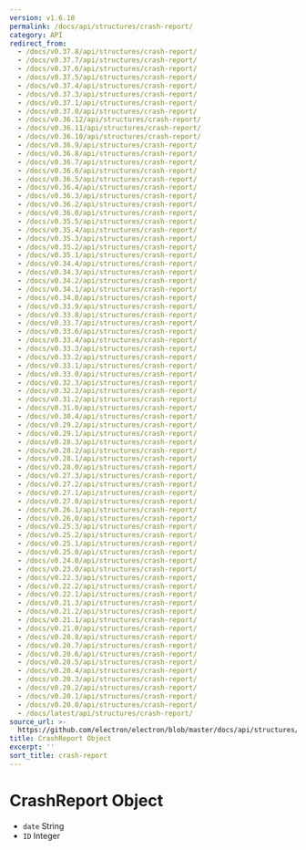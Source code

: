 ```yaml
---
version: v1.6.10
permalink: /docs/api/structures/crash-report/
category: API
redirect_from:
  - /docs/v0.37.8/api/structures/crash-report/
  - /docs/v0.37.7/api/structures/crash-report/
  - /docs/v0.37.6/api/structures/crash-report/
  - /docs/v0.37.5/api/structures/crash-report/
  - /docs/v0.37.4/api/structures/crash-report/
  - /docs/v0.37.3/api/structures/crash-report/
  - /docs/v0.37.1/api/structures/crash-report/
  - /docs/v0.37.0/api/structures/crash-report/
  - /docs/v0.36.12/api/structures/crash-report/
  - /docs/v0.36.11/api/structures/crash-report/
  - /docs/v0.36.10/api/structures/crash-report/
  - /docs/v0.36.9/api/structures/crash-report/
  - /docs/v0.36.8/api/structures/crash-report/
  - /docs/v0.36.7/api/structures/crash-report/
  - /docs/v0.36.6/api/structures/crash-report/
  - /docs/v0.36.5/api/structures/crash-report/
  - /docs/v0.36.4/api/structures/crash-report/
  - /docs/v0.36.3/api/structures/crash-report/
  - /docs/v0.36.2/api/structures/crash-report/
  - /docs/v0.36.0/api/structures/crash-report/
  - /docs/v0.35.5/api/structures/crash-report/
  - /docs/v0.35.4/api/structures/crash-report/
  - /docs/v0.35.3/api/structures/crash-report/
  - /docs/v0.35.2/api/structures/crash-report/
  - /docs/v0.35.1/api/structures/crash-report/
  - /docs/v0.34.4/api/structures/crash-report/
  - /docs/v0.34.3/api/structures/crash-report/
  - /docs/v0.34.2/api/structures/crash-report/
  - /docs/v0.34.1/api/structures/crash-report/
  - /docs/v0.34.0/api/structures/crash-report/
  - /docs/v0.33.9/api/structures/crash-report/
  - /docs/v0.33.8/api/structures/crash-report/
  - /docs/v0.33.7/api/structures/crash-report/
  - /docs/v0.33.6/api/structures/crash-report/
  - /docs/v0.33.4/api/structures/crash-report/
  - /docs/v0.33.3/api/structures/crash-report/
  - /docs/v0.33.2/api/structures/crash-report/
  - /docs/v0.33.1/api/structures/crash-report/
  - /docs/v0.33.0/api/structures/crash-report/
  - /docs/v0.32.3/api/structures/crash-report/
  - /docs/v0.32.2/api/structures/crash-report/
  - /docs/v0.31.2/api/structures/crash-report/
  - /docs/v0.31.0/api/structures/crash-report/
  - /docs/v0.30.4/api/structures/crash-report/
  - /docs/v0.29.2/api/structures/crash-report/
  - /docs/v0.29.1/api/structures/crash-report/
  - /docs/v0.28.3/api/structures/crash-report/
  - /docs/v0.28.2/api/structures/crash-report/
  - /docs/v0.28.1/api/structures/crash-report/
  - /docs/v0.28.0/api/structures/crash-report/
  - /docs/v0.27.3/api/structures/crash-report/
  - /docs/v0.27.2/api/structures/crash-report/
  - /docs/v0.27.1/api/structures/crash-report/
  - /docs/v0.27.0/api/structures/crash-report/
  - /docs/v0.26.1/api/structures/crash-report/
  - /docs/v0.26.0/api/structures/crash-report/
  - /docs/v0.25.3/api/structures/crash-report/
  - /docs/v0.25.2/api/structures/crash-report/
  - /docs/v0.25.1/api/structures/crash-report/
  - /docs/v0.25.0/api/structures/crash-report/
  - /docs/v0.24.0/api/structures/crash-report/
  - /docs/v0.23.0/api/structures/crash-report/
  - /docs/v0.22.3/api/structures/crash-report/
  - /docs/v0.22.2/api/structures/crash-report/
  - /docs/v0.22.1/api/structures/crash-report/
  - /docs/v0.21.3/api/structures/crash-report/
  - /docs/v0.21.2/api/structures/crash-report/
  - /docs/v0.21.1/api/structures/crash-report/
  - /docs/v0.21.0/api/structures/crash-report/
  - /docs/v0.20.8/api/structures/crash-report/
  - /docs/v0.20.7/api/structures/crash-report/
  - /docs/v0.20.6/api/structures/crash-report/
  - /docs/v0.20.5/api/structures/crash-report/
  - /docs/v0.20.4/api/structures/crash-report/
  - /docs/v0.20.3/api/structures/crash-report/
  - /docs/v0.20.2/api/structures/crash-report/
  - /docs/v0.20.1/api/structures/crash-report/
  - /docs/v0.20.0/api/structures/crash-report/
  - /docs/latest/api/structures/crash-report/
source_url: >-
  https://github.com/electron/electron/blob/master/docs/api/structures/crash-report.md
title: CrashReport Object
excerpt: ''
sort_title: crash-report
---
```




<!--


                                      ::::
                                    :o+//+o:
                                    +o    oo-
                                    :o+//oo/+o/
                                      -::-   -oo:
                                               /s/
                      -::::::::-                :s/  :::--
                  :+oo+////////+:        -:/+oo/ :s:-///++oo+:
                /o+:                -/+oo+/:-     +o-      -:+o:
               /s:              -:+o+/:           -o+         :s/
              -s/            -/oo/:                /s-         +s-
              -s/         -/oo/-                   -s/         /s-
               oo       :+o/-                       oo         oo
               -s/    :oo/                          /s-       /s-
                :s/ :oo:              -::-          /s-      /s:
                  -+o/               /ssss/         :s:    -+o-
                 :o+--               /ssss/         :s:   :o+-
                :s/  +o:              -::-          /s-   --
               -s/    :+o/-                         /s-
               oo       -+o+-                       oo
              -s/         -/oo/-                   -s/
             -+soo+:         -/oo/:                /s-      /oooo+-
             o+   :s:           -:+o+/:-          -o+      /s:  -oo
             oo:--/s:       ::      -:+oo+/:-     -/-      /s/--:o+
              :+++/-        :s:          -:/+ooo++//////++oo//+o+:
                             /s:                --::::::--
                              /s/              /s-
                               :oo:          :oo:
                                 /oo/-    -/oo/
                                   -/+oooo+/-





                   _______  _______  _______  _______  __
                  |       ||       ||       ||       ||  |
                  |  _____||_     _||   _   ||    _  ||  |
                  | |_____   |   |  |  | |  ||   |_| ||  |
                  |_____  |  |   |  |  |_|  ||    ___||__|
                   _____| |  |   |  |       ||   |     __
                  |_______|  |___|  |_______||___|    |__|


    This file is generated automatically, so it should not be edited.

    To make changes, head over to the electron/electron repository:

    https://github.com/electron/electron/blob/master/docs/api/structures/crash-report.md

    Thanks!

-->
# CrashReport Object

*   `date` String
*   `ID` Integer
